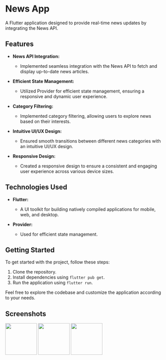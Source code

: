 # News App

A Flutter application designed to provide real-time news updates by integrating the News API.

## Features

- **News API Integration:**
  - Implemented seamless integration with the News API to fetch and display up-to-date news articles.

- **Efficient State Management:**
  - Utilized Provider for efficient state management, ensuring a responsive and dynamic user experience.

- **Category Filtering:**
  - Implemented category filtering, allowing users to explore news based on their interests.

- **Intuitive UI/UX Design:**
  - Ensured smooth transitions between different news categories with an intuitive UI/UX design.

- **Responsive Design:**
  - Created a responsive design to ensure a consistent and engaging user experience across various device sizes.

## Technologies Used

- **Flutter:**
  - A UI toolkit for building natively compiled applications for mobile, web, and desktop.

- **Provider:**
  - Used for efficient state management.

## Getting Started

To get started with the project, follow these steps:

1. Clone the repository.
2. Install dependencies using `flutter pub get`.
3. Run the application using `flutter run`.

Feel free to explore the codebase and customize the application according to your needs.

## Screenshots

<img src="https://github.com/sayedali-2129/NewsApp/assets/144669457/e06ac425-6d5f-4859-9276-295480765e03" width="100" height="100">
<img src="https://github.com/sayedali-2129/NewsApp/assets/144669457/0f1644cd-821c-4a9c-a1e1-4ef6651f4e42" width="100" height="100">
<img src="https://github.com/sayedali-2129/NewsApp/assets/144669457/f6b4def1-a646-4070-92e6-b5fd48e6c5e1" width="100" height="100">

